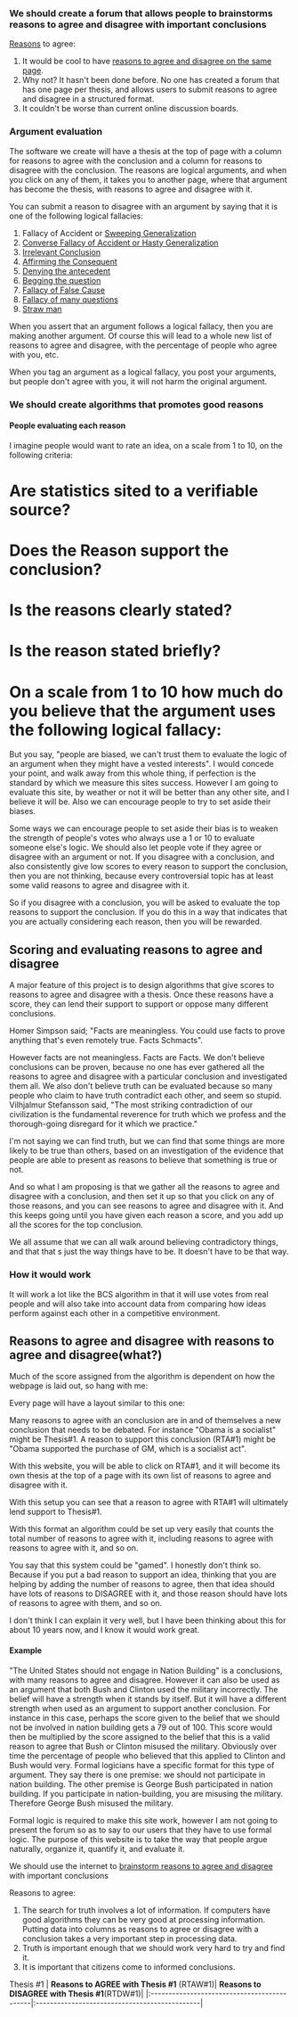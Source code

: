 ### We should create a forum that allows people to brainstorms reasons to agree and disagree with important conclusions ###
[Reasons](Reasons.md) to agree:
  1. It would be cool to have [reasons to agree and disagree on the same page](reasonstoagreeanddisagreeonthesamepage.md).
  1. Why not? It hasn't been done before. No one has created a forum that has one page per thesis, and allows users to submit reasons to agree and disagree in a structured format.
  1. It couldn't be worse than current online discussion boards.

### Argument evaluation ###

The software we create will have a thesis at the top of page with a column for reasons to agree with the conclusion and a column for reasons to disagree with the conclusion. The reasons are logical arguments, and when you click on any of them, it takes you to another page, where that argument has become the thesis, with reasons to agree and disagree with it.

You can submit a reason to disagree with an argument by saying that it is one of the following logical fallacies:
  1. Fallacy of Accident or [Sweeping Generalization](http://en.wikipedia.org/wiki/Accident_(fallacy))
  1. [Converse Fallacy of Accident or Hasty Generalization](http://en.wikipedia.org/wiki/Converse_accident)
  1. [Irrelevant Conclusion](http://en.wikipedia.org/wiki/Ignoratio_elenchi)
  1. [Affirming the Consequent](http://en.wikipedia.org/wiki/Affirming_the_consequent)
  1. [Denying the antecedent](http://en.wikipedia.org/wiki/Denying_the_antecedent)
  1. [Begging the question](http://en.wikipedia.org/wiki/Begging_the_question)
  1. [Fallacy of False Cause](http://en.wikipedia.org/wiki/Non_sequitur_(logic))
  1. [Fallacy of many questions](http://en.wikipedia.org/wiki/Fallacy_of_many_questions)
  1. [Straw man](http://en.wikipedia.org/wiki/Straw_man)

When you assert that an argument follows a logical fallacy, then you are making another argument. Of course this will lead to a whole new list of reasons to agree and disagree, with the percentage of people who agree with you, etc.

When you tag an argument as a logical fallacy, you post your arguments, but people don't agree with you, it will not harm the original argument.
### We should create algorithms that promotes good reasons ###

#### People evaluating each reason ####

I imagine people would want to rate an idea, on a scale from 1 to 10, on the following criteria:
# Are statistics sited to a verifiable source?
# Does the Reason support the conclusion?
# Is the reasons clearly stated?
# Is the reason stated briefly?
# On a scale from 1 to 10 how much do you believe that the argument uses the following logical fallacy:

But you say, "people are biased, we can't trust them to evaluate the logic of an argument when they might have a vested interests". I would concede your point, and walk away from this whole thing, if perfection is the standard by which we measure this sites success. However I am going to evaluate this site, by weather or not it will be better than any other site, and I believe it will be. Also we can encourage people to try to set aside their biases.

Some ways we can encourage people to set aside their bias is to weaken the strength of people's votes who always use a 1 or 10 to evaluate someone else's logic. We should also let people vote if they agree or disagree with an argument or not. If you disagree with a conclusion, and also consistently give low scores to every reason to support the conclusion, then you are not thinking, because every controversial topic has at least some valid reasons to agree and disagree with it.

So if you disagree with a conclusion, you will be asked to evaluate the top reasons to support the conclusion. If you do this in a way that indicates that you are actually considering each reason, then you will be rewarded.

## Scoring and evaluating reasons to agree and disagree ##

A major feature of this project is to design algorithms that give scores to reasons to agree and disagree with a thesis. Once these reasons have a score, they can lend their support to support or oppose many different conclusions.

Homer Simpson said; "Facts are meaningless. You could use facts to prove anything that's even remotely true. Facts Schmacts".

However facts are not meaningless. Facts are Facts. We don't believe conclusions can be proven, because no one has ever gathered all the reasons to agree and disagree with a particular conclusion and investigated them all. We also don't believe truth can be evaluated because so many people who claim to have truth contradict each other, and seem so stupid. Vilhjalmur Stefansson said, "The most striking contradiction of our civilization is the fundamental reverence for truth which we profess and the thorough-going disregard for it which we practice."

I'm not saying we can find truth, but we can find that some things are more likely to be true than others, based on an investigation of the evidence that people are able to present as reasons to believe that something is true or not.

And so what I am proposing is that we gather all the reasons to agree and disagree with a conclusion, and then set it up so that you click on any of those reasons, and you can see reasons to agree and disagree with it. And this keeps going until you have given each reason a score, and you add up all the scores for the top conclusion.

We all assume that we can all walk around believing contradictory things, and that that s just the way things have to be. It doesn't have to be that way.

### How it would work ###
It will work a lot like the BCS algorithm in that it will use votes from real people and will also take into account data from comparing how ideas perform against each other in a competitive environment.

## Reasons to agree and disagree with reasons to agree and disagree(what?) ##

Much of the score assigned from the algorithm is dependent on how the webpage is laid out, so hang with me:

Every page will have a layout similar to this one:

Many reasons to agree with an conclusion are in and of themselves a new conclusion that needs to be debated. For instance "Obama is a socialist" might be Thesis#1. A reason to support this conclusion (RTA#1) might be "Obama supported the purchase of GM, which is a socialist act".

With this website, you will be able to click on RTA#1, and it will become its own thesis at the top of a page with its own list of reasons to agree and disagree with it.

With this setup you can see that a reason to agree with RTA#1 will ultimately lend support to Thesis#1.

With this format an algorithm could be set up very easily that counts the total number of reasons to agree with it, including reasons to agree with reasons to agree with it, and so on.

You say that this system could be "gamed". I honestly don't think so. Because if you put a bad reason to support an idea, thinking that you are helping by adding the number of reasons to agree, then that idea should have lots of reasons to DISAGREE with it, and those reason should have lots of reasons to agree with them, and so on.

I don't think I can explain it very well, but I have been thinking about this for about 10 years now, and I know it would work great.

#### Example ####

"The United States should not engage in Nation Building" is a conclusions, with many reasons to agree and disagree. However it can also be used as an argument that both Bush and Clinton used the military incorrectly. The belief will have a strength when it stands by itself. But it will have a different strength when used as an argument to support another conclusion. For instance in this case, perhaps the score given to the belief that we should not be involved in nation building gets a 79 out of 100. This score would then be multiplied by the score assigned to the belief that this is a valid reason to agree that Bush or Clinton misused the military. Obviously over time the percentage of people who believed that this applied to Clinton and Bush would very. Formal logicians have a specific format for this type of argument. They say there is one premise: we should not participate in nation building. The other premise is George Bush participated in nation building. If you participate in nation-building, you are misusing the military. Therefore George Bush misused the military.

Formal logic is required to make this site work, however I am not going to present the forum so as to say to our users that they have to use formal logic. The purpose of this website is to take the way that people argue naturally, organize it, quantify it, and evaluate it.

We should use the internet to [brainstorm reasons to agree and disagree](Brainstorm.md) with important conclusions

Reasons to agree:
  1. The search for truth involves a lot of information. If computers have good algorithms they can be very good at processing information. Putting data into columns as reasons to agree or disagree with a conclusion takes a very important step in processing data.
  1. Truth is important enough that we should work very hard to try and find it.
  1. It is important that citizens come to informed conclusions.

Thesis #1
| **Reasons to AGREE with Thesis #1** (RTAW#1)| **Reasons to DISAGREE with Thesis #1**(RTDW#1)|
|:--------------------------------------------|:----------------------------------------------|